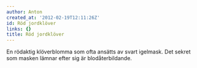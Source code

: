 ```yaml
---
author: Anton
created_at: '2012-02-19T12:11:26Z'
id: Röd jordklöver
links: {}
title: Röd jordklöver
---
```


En rödaktig klöverblomma som ofta ansätts av svart igelmask. Det sekret som masken lämnar efter sig
är blodåterbildande.

